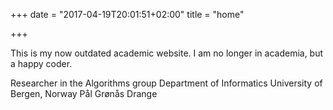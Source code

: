 +++
date = "2017-04-19T20:01:51+02:00"
title = "home"

+++



This is my now outdated academic website. I am no longer in academia, but a happy coder.

Researcher in the Algorithms group
Department of Informatics
University of Bergen, Norway
Pål Grønås Drange
